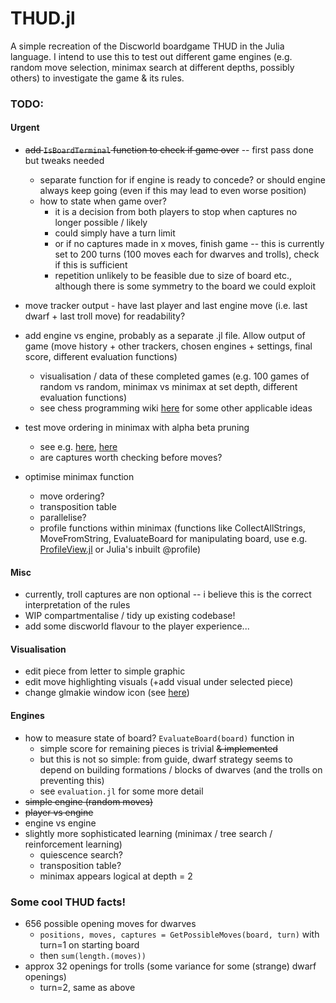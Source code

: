 # THUD.jl
A simple recreation of the Discworld boardgame THUD in the Julia language. I intend to use this to test out different game engines (e.g. random move selection, minimax search at different depths, possibly others) to investigate the game & its rules.

### TODO:
#### Urgent
- ~~add `IsBoardTerminal` function to check if game over~~ -- first pass done but tweaks needed
    - separate function for if engine is ready to concede? or should engine always keep going (even if this may lead to even worse position)
    - how to state when game over? 
        - it is a decision from both players to stop when captures no longer possible / likely
        - could simply have a turn limit
        - or if no captures made in x moves, finish game -- this is currently set to 200 turns (100 moves each for dwarves and trolls), check if this is sufficient
        - repetition unlikely to be feasible due to size of board etc., although there is some symmetry to the board we could exploit

- move tracker output - have last player and last engine move (i.e. last dwarf + last troll move) for readability?
- add engine vs engine, probably as a separate .jl file. Allow output of game (move history + other trackers, chosen engines + settings, final score, different evaluation functions)
    - visualisation / data of these completed games (e.g. 100 games of random vs random, minimax vs minimax at set depth, different evaluation functions)
    - see chess programming wiki [here](https://www.chessprogramming.org/Main_Page) for some other applicable ideas
- test move ordering in minimax with alpha beta pruning
    - see e.g. [here](https://stackoverflow.com/questions/9964496/alpha-beta-move-ordering), [here](https://www.chessprogramming.org/Move_Ordering)
    - are captures worth checking before moves? 

- optimise minimax function
    - move ordering?
    - transposition table 
    - parallelise?
    - profile functions within minimax (functions like CollectAllStrings, MoveFromString, EvaluateBoard for manipulating board, use e.g. [ProfileView.jl](https://github.com/timholy/ProfileView.jl) or Julia's inbuilt @profile)


#### Misc
- currently, troll captures are non optional -- i believe this is the correct interpretation of the rules
- WIP compartmentalise / tidy up existing codebase!
- add some discworld flavour to the player experience...

#### Visualisation
- edit piece from letter to simple graphic
- edit move highlighting visuals (+add visual under selected piece)
- change glmakie window icon (see [here](https://discourse.julialang.org/t/change-window-icon-in-glmakie/93517))

#### Engines
- how to measure state of board? `EvaluateBoard(board)` function in  
    - simple score for remaining pieces is trivial ~~& implemented~~
    - but this is not so simple: from guide, dwarf strategy seems to depend on building formations / blocks of dwarves (and the trolls on preventing this)
    - see `evaluation.jl` for some more detail
- ~~simple engine (random moves)~~
- ~~player vs engine~~
- engine vs engine
- slightly more sophisticated learning (minimax / tree search / reinforcement learning)
    - quiescence search?
    - transposition table?
    - minimax appears logical at depth = 2

### Some cool THUD facts!
- 656 possible opening moves for dwarves
    - `positions, moves, captures = GetPossibleMoves(board, turn)` with turn=1 on starting board
    - then `sum(length.(moves))`
- approx 32 openings for trolls (some variance for some (strange) dwarf openings)
    - turn=2, same as above

